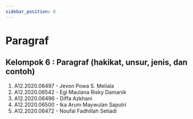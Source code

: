 ```yaml
---
sidebar_position: 8
---
```


# Paragraf

## Kelompok 6 : Paragraf (hakikat, unsur, jenis, dan contoh)

1. A12.2020.06497 - Jevon Powa S. Meliala
2. A12.2020.06542 - Egi Maulana Risky Damanik
3. A12.2020.06496 - Diffa Azkhani
4. A12.2020.06500 - Ika Arum Maywulan Saputri
5. A12.2020.06472 - Noufal Fadhillah Setiadi
